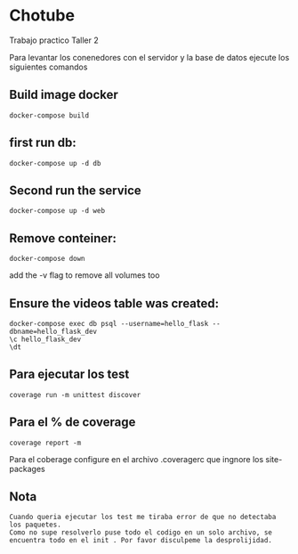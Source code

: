# Chotube
Trabajo practico Taller 2

Para levantar los conenedores con el servidor y la base de datos ejecute los siguientes comandos

## Build image docker
```
docker-compose build
```

## first run db:
```
docker-compose up -d db
```

## Second run the service
```
docker-compose up -d web
```

## Remove conteiner:
```
docker-compose down
```
add the -v flag to remove all volumes too

## Ensure the videos table was created:
```
docker-compose exec db psql --username=hello_flask --dbname=hello_flask_dev
\c hello_flask_dev
\dt
```

## Para ejecutar los test
```
coverage run -m unittest discover
```


## Para el % de coverage
```
coverage report -m
```
Para el coberage configure en el archivo .coveragerc que ingnore los site-packages

## Nota
```
Cuando queria ejecutar los test me tiraba error de que no detectaba los paquetes.
Como no supe resolverlo puse todo el codigo en un solo archivo, se encuentra todo en el init . Por favor disculpeme la desprolijidad.
```
